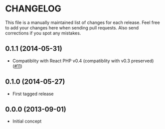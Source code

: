 # CHANGELOG

This file is a manually maintained list of changes for each release. Feel free
to add your changes here when sending pull requests. Also send corrections if
you spot any mistakes.

## 0.1.1 (2014-05-31)

* Compatiblity with React PHP v0.4 (compatiblity with v0.3 preserved)
  ([#11](https://github.com/clue/reactphp-buzz/pull/11))

## 0.1.0 (2014-05-27)

* First tagged release

## 0.0.0 (2013-09-01)

* Initial concept

